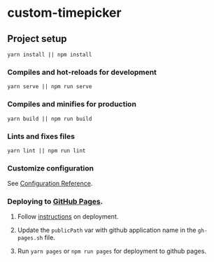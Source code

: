 # custom-timepicker

## Project setup

```
yarn install || npm install
```

### Compiles and hot-reloads for development

```
yarn serve || npm run serve
```

### Compiles and minifies for production

```
yarn build || npm run build
```

### Lints and fixes files

```
yarn lint || npm run lint
```

### Customize configuration

See [Configuration Reference](https://cli.vuejs.org/config/).

### Deploying to [GitHub Pages](https://nickanderson038.github.io/custom-timepicker/).

1. Follow <a href="https://medium.com/@Roli_Dori/deploy-vue-cli-3-project-to-github-pages-ebeda0705fbd" target="_blank">instructions</a> on deployment.

2. Update the `publicPath` var with github application name in the `gh-pages.sh` file.

3. Run `yarn pages` or `npm run pages` for deployment to github pages.

#
